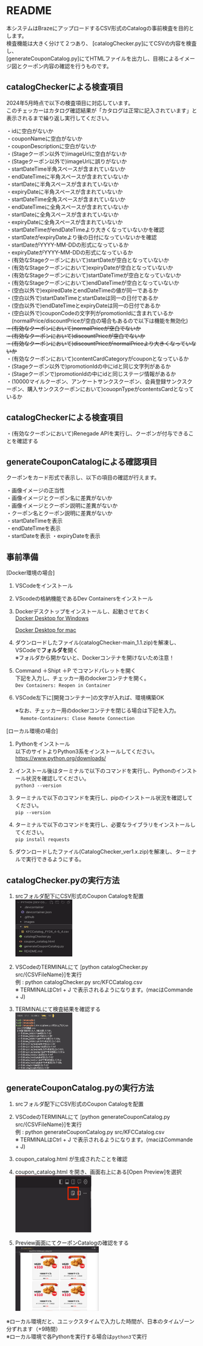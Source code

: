 # README

本システムはBrazeにアップロードするCSV形式のCatalogの事前検査を目的とします。  
検査機能は大きく分けて２つあり、
[catalogChecker.py]にてCSVの内容を検査し、  
[generateCouponCatalog.py]にてHTMLファイルを出力し、目視によるイメージ図とクーポン内容の確認を行うものです。

## catalogCheckerによる検査項目
2024年5月時点で以下の検査項目に対応しています。  
このチェッカーはカタログ確認結果が「カタログは正常に記入されています」と表示されるまで繰り返し実行してください。

・idに空白がないか  
・couponNameに空白がないか  
・couponDescriptionに空白がないか  
・(Stageクーポン以外で)imageUrlに空白がないか  
・(Stageクーポン以外で)imageUrlに誤りがないか  
・startDateTime半角スペースが含まれていないか  
・endDateTimeに半角スペースが含まれていないか  
・startDateに半角スペースが含まれていないか  
・expiryDateに半角スペースが含まれていないか  
・startDateTime全角スペースが含まれていないか  
・endDateTimeに全角スペースが含まれていないか  
・startDateに全角スペースが含まれていないか  
・expiryDateに全角スペースが含まれていないか  
・startDateTimeがendDateTimeより大きくなっていないかを確認  
・startDateがexpiryDateより後の日付になっていないかを確認  
・startDateがYYYY-MM-DDの形式になっているか  
・expiryDateがYYYY-MM-DDの形式になっているか  
・(有効なStageクーポンにおいて)startDateが空白となっていないか  
・(有効なStageクーポンにおいて)expiryDateが空白となっていないか  
・(有効なStageクーポンにおいて)startDateTimeが空白となっていないか  
・(有効なStageクーポンにおいて)endDateTimeが空白となっていないか  
・(空白以外で)expiredDateとendDateTimeの値が同一であるか  
・(空白以外で)startDateTimeとstartDateは同一の日付であるか  
・(空白以外で)endDateTimeとexpiryDateは同一の日付であるか  
・(空白以外で)couponCodeの文字列がpromotionIdに含まれているか  
　(normalPrice/discountPriceが空白の場合もあるので以下は機能を無効化)  
~~・(有効なクーポンにおいて)normalPriceが空白でないか~~  
~~・(有効なクーポンにおいて)discountPriceが空白でないか~~  
~~・(有効なクーポンにおいて)discountPriceがnormalPriceより大きくなっていないか~~  
・(有効なクーポンにおいて)contentCardCategoryがcouponとなっているか  
・(Stageクーポン以外で)promotionIdの中にidと同じ文字列があるか  
・(Stageクーポンで)promotionIdの中にidと同じステージ情報があるか  
・(10000マイルクーポン、アンケートサンクスクーポン、会員登録サンクスクーポン、購入サンクスクーポンにおいて)couopnTypeがcontentsCardとなっているか  

## catalogCheckerによる検査項目  
・(有効なクーポンにおいて)Renegade APIを実行し、クーポンが付与できることを確認する  

## generateCouponCatalogによる確認項目
クーポンをカード形式で表示し、以下の項目の確認が行えます。

・画像イメージの正当性  
・画像イメージとクーポン名に差異がないか  
・画像イメージとクーポン説明に差異がないか  
・クーポン名とクーポン説明に差異がないか  
・startDateTimeを表示  
・endDateTimeを表示  
・startDateを表示 
・expiryDateを表示 

## 事前準備

[Docker環境の場合]  
1. VSCodeをインストール  
2. VScodeの格納機能であるDev Containersをインストール  
3. Dockerデスクトップをインストールし、起動させておく  
   [Docker Desktop for Windows](https://docs.docker.com/desktop/install/windows-install/)

   [Docker Desktop for mac](https://docs.docker.com/desktop/install/mac-install/)  

4. ダウンロードしたファイル(catalogChecker-main_1.1.zip)を解凍し、  
VSCodeで**フォルダを**開く  
   ※フォルダから開かないと、Dockerコンテナを開けないため注意！
　　
5. Command ＋Shipt ＋P でコマンドパレットを開く  
下記を入力し、チェッカー用のdockerコンテナを開く。  
  `Dev Containers: Reopen in Container`
6. VSCode左下に[開発コンテナー]の文字が入れば、環境構築OK

   ※なお、チェッカー用のdockerコンテナを閉じる場合は下記を入力。  
  　`Remote-Containers: Close Remote Connection`


[ローカル環境の場合]  
1. Pythonをインストール   
   以下のサイトよりPython3系をインストールしてください。  
<https://www.python.org/downloads/>

2. インストール後はターミナルで以下のコマンドを実行し、Pythonのインストール状況を確認してください。  
   `python3 --version`

3. ターミナルで以下のコマンドを実行し、pipのインストール状況を確認してください。  
   `pip --version`  
4. ターミナルで以下のコマンドを実行し、必要なライブラリをインストールしてください。  
   `pip install requests`
4. ダウンロードしたファイル(CatalogChecker_ver1.x.zip)を解凍し、ターミナルで実行できるようにする。


## catalogChecker.pyの実行方法

1. srcフォルダ配下にCSV形式のCoupon Catalogを配置  
   <img src="./images/Folder.png" width="150" height="150">
2. VSCodeのTERMINALにて [python catalogChecker.py src/{CSVFileName}]を実行  
   例 : python catalogChecker.py src/KFCCatalog.csv  
   ※ TERMINALはCtrl + J で表示されるようになります。(macはCommande + J)

3. TERMINALにて検査結果を確認する  
      <img src="./images/Terminal.png" width="150" height="150">


## generateCouponCatalog.pyの実行方法

1. srcフォルダ配下にCSV形式のCoupon Catalogを配置

2. VSCodeのTERMINALにて [python generateCouponCatalog.py src/{CSVFileName}]を実行  
   例 : python generateCouponCatalog.py src/KFCCatalog.csv  
   ※ TERMINALはCtrl + J で表示されるようになります。(macはCommande + J)

3. coupon_catalog.html が生成されたことを確認

4. coupon_catalog.html を開き、画面右上にある[Open Preview]を選択  
      <img src="./images/Preview.png" width="200" height="150">

5. Preview画面にてクーポンCatalogの確認をする  
      <img src="./images/Webview.png" width="220" height="170">

※ローカル環境だと、ユニックスタイムで入力した時間が、日本のタイムゾーン分ずれます（+9時間）  
※ローカル環境で各Pythonを実行する場合は`python3`で実行
